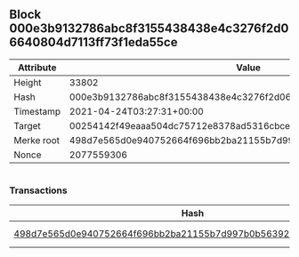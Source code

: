 ## Block 000e3b9132786abc8f3155438438e4c3276f2d06640804d7113ff73f1eda55ce

Attribute | Value
--- | ---
Height | 33802
Hash | 000e3b9132786abc8f3155438438e4c3276f2d06640804d7113ff73f1eda55ce
Timestamp | 2021-04-24T03:27:31+00:00
Target | 00254142f49eaaa504dc75712e8378ad5316cbcead634704b3734b6271167cc4
Merke root | 498d7e565d0e940752664f696bb2ba21155b7d997b0b563925807530f1cee179
Nonce | 2077559306

```

```

### Transactions

Hash | Amount
--- | ---
[498d7e565d0e940752664f696bb2ba21155b7d997b0b563925807530f1cee179](498d7e565d0e940752664f696bb2ba21155b7d997b0b563925807530f1cee179.md) | 10.00000000 SKEPTI 
